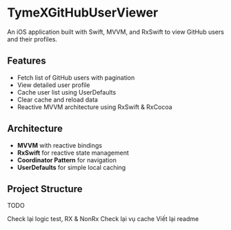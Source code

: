 # TymeXGitHubUserViewer

An iOS application built with Swift, MVVM, and RxSwift to view GitHub users and their profiles.

## Features

- Fetch list of GitHub users with pagination
- View detailed user profile
- Cache user list using UserDefaults
- Clear cache and reload data
- Reactive MVVM architecture using RxSwift & RxCocoa

## Architecture

- **MVVM** with reactive bindings
- **RxSwift** for reactive state management
- **Coordinator Pattern** for navigation
- **UserDefaults** for simple local caching

## Project Structure

TODO

Check lại logic test, RX & NonRx
Check lại vụ cache
Viết lại readme
